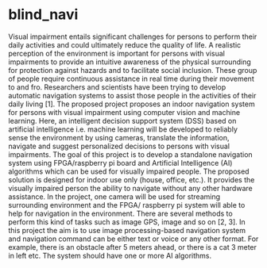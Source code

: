 # blind_navi
Visual impairment entails significant challenges for persons to perform their daily activities and could ultimately reduce the quality of life. A realistic perception of the environment is important for persons with visual impairments to provide an intuitive awareness of the physical surrounding for protection against hazards and to facilitate social inclusion. These group of people require continuous assistance in real time during their movement to and fro. Researchers and scientists have been trying to develop automatic navigation systems to assist those people in the activities of their daily living [1]. The proposed project proposes an indoor navigation system for persons with visual impairment using computer vision and machine learning. Here, an intelligent decision support system (DSS) based on artificial intelligence i.e. machine learning will be developed to reliably sense the environment by using cameras, translate the information, navigate and suggest personalized decisions to persons with visual impairments. The goal of this project is to develop a standalone navigation system using FPGA/raspberry pi board and Artificial Intelligence (AI) algorithms which can be used for visually impaired people. The proposed solution is designed for indoor use only (house, office, etc.). It provides the visually impaired person the ability to navigate without any other hardware assistance.   In the project, one camera will be used for streaming surrounding environment and the FPGA/ raspberry pi system will able to help for navigation in the environment. There are several methods to perform this kind of tasks such as image GPS, image and so on [2, 3]. In this project the aim is to use image processing-based navigation system and navigation command can be either text or voice or any other format. For example, there is an obstacle after 5 meters ahead, or there is a cat 3 meter in left etc. The system should have one or more AI algorithms.
